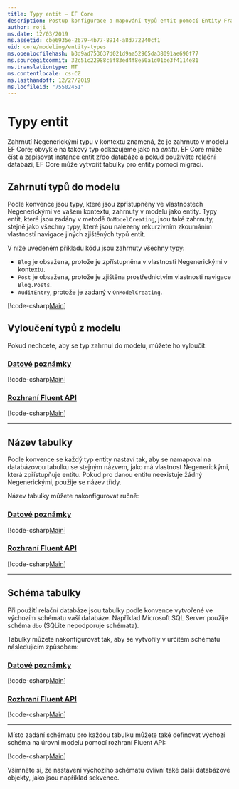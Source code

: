 ```yaml
---
title: Typy entit – EF Core
description: Postup konfigurace a mapování typů entit pomocí Entity Framework Core
author: roji
ms.date: 12/03/2019
ms.assetid: cbe6935e-2679-4b77-8914-a8d772240cf1
uid: core/modeling/entity-types
ms.openlocfilehash: b3d9ad753637d021d9aa52965da38091ae690f77
ms.sourcegitcommit: 32c51c22988c6f83ed4f8e50a1d01be3f4114e81
ms.translationtype: MT
ms.contentlocale: cs-CZ
ms.lasthandoff: 12/27/2019
ms.locfileid: "75502451"
---
```

# <a name="entity-types"></a>Typy entit

Zahrnutí Negenerickými typu v kontextu znamená, že je zahrnuto v modelu EF Core; obvykle na takový typ odkazujeme jako na *entitu*. EF Core může číst a zapisovat instance entit z/do databáze a pokud používáte relační databázi, EF Core může vytvořit tabulky pro entity pomocí migrací.

## <a name="including-types-in-the-model"></a>Zahrnutí typů do modelu

Podle konvence jsou typy, které jsou zpřístupněny ve vlastnostech Negenerickými ve vašem kontextu, zahrnuty v modelu jako entity. Typy entit, které jsou zadány v metodě `OnModelCreating`, jsou také zahrnuty, stejně jako všechny typy, které jsou nalezeny rekurzivním zkoumáním vlastností navigace jiných zjištěných typů entit.

V níže uvedeném příkladu kódu jsou zahrnuty všechny typy:

* `Blog` je obsažena, protože je zpřístupněna v vlastnosti Negenerickými v kontextu.
* `Post` je obsažena, protože je zjištěna prostřednictvím vlastnosti navigace `Blog.Posts`.
* `AuditEntry`, protože je zadaný v `OnModelCreating`.

[!code-csharp[Main](../../../samples/core/Modeling/Conventions/EntityTypes.cs?name=EntityTypes&highlight=3,7,16)]

## <a name="excluding-types-from-the-model"></a>Vyloučení typů z modelu

Pokud nechcete, aby se typ zahrnul do modelu, můžete ho vyloučit:

### <a name="data-annotationstabdata-annotations"></a>[Datové poznámky](#tab/data-annotations)

[!code-csharp[Main](../../../samples/core/Modeling/DataAnnotations/IgnoreType.cs?name=IgnoreType&highlight=1)]

### <a name="fluent-apitabfluent-api"></a>[Rozhraní Fluent API](#tab/fluent-api)

[!code-csharp[Main](../../../samples/core/Modeling/FluentAPI/IgnoreType.cs?name=IgnoreType&highlight=3)]

***

## <a name="table-name"></a>Název tabulky

Podle konvence se každý typ entity nastaví tak, aby se namapoval na databázovou tabulku se stejným názvem, jako má vlastnost Negenerickými, která zpřístupňuje entitu. Pokud pro danou entitu neexistuje žádný Negenerickými, použije se název třídy.

Název tabulky můžete nakonfigurovat ručně:

### <a name="data-annotationstabdata-annotations"></a>[Datové poznámky](#tab/data-annotations)

[!code-csharp[Main](../../../samples/core/Modeling/DataAnnotations/TableName.cs?Name=TableName&highlight=1)]

### <a name="fluent-apitabfluent-api"></a>[Rozhraní Fluent API](#tab/fluent-api)

[!code-csharp[Main](../../../samples/core/Modeling/FluentAPI/TableName.cs?Name=TableName&highlight=3-4)]

***

## <a name="table-schema"></a>Schéma tabulky

Při použití relační databáze jsou tabulky podle konvence vytvořené ve výchozím schématu vaší databáze. Například Microsoft SQL Server použije schéma `dbo` (SQLite nepodporuje schémata).

Tabulky můžete nakonfigurovat tak, aby se vytvořily v určitém schématu následujícím způsobem:

### <a name="data-annotationstabdata-annotations"></a>[Datové poznámky](#tab/data-annotations)

[!code-csharp[Main](../../../samples/core/Modeling/DataAnnotations/TableNameAndSchema.cs?name=TableNameAndSchema&highlight=1)]

### <a name="fluent-apitabfluent-api"></a>[Rozhraní Fluent API](#tab/fluent-api)

[!code-csharp[Main](../../../samples/core/Modeling/FluentAPI/TableNameAndSchema.cs?name=TableNameAndSchema&highlight=3-4)]

***

Místo zadání schématu pro každou tabulku můžete také definovat výchozí schéma na úrovni modelu pomocí rozhraní Fluent API:

[!code-csharp[Main](../../../samples/core/Modeling/FluentAPI/DefaultSchema.cs?name=DefaultSchema&highlight=3)]

Všimněte si, že nastavení výchozího schématu ovlivní také další databázové objekty, jako jsou například sekvence.
